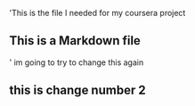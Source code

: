 'This is the file I needed for my coursera project
## This is a Markdown file
' im going to try to change this again
## this is change number 2